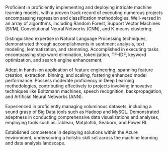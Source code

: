 Proficient in proficiently implementing and deploying intricate machine learning models, with a proven track record of executing numerous projects encompassing regression and classification methodologies. Well-versed in an array of algorithms, including Random Forest, Support Vector Machines (SVM), Convolutional Neural Networks (CNN), and K-means clustering.

Distinguished expertise in Natural Language Processing techniques, demonstrated through accomplishments in sentiment analysis, text modeling, lemmatization, and stemming. Accomplished in executing tasks encompassing stop word elimination, tokenization, TF-IDF, keyword optimization, and search engine enhancement.

Adept in hands-on application of feature engineering, spanning feature creation, extraction, binning, and scaling, fostering enhanced model performance. Possess moderate proficiency in Deep Learning methodologies, contributing effectively to projects involving innovative techniques like Boltzmann machines, speech recognition, backpropagation, and Artificial Neural Networks (ANN).

Experienced in proficiently managing voluminous datasets, including a sound grasp of Big Data tools such as Hadoop and MySQL. Demonstrated adeptness in conducting comprehensive data visualizations and analyses, employing tools such as Tableau, Matplotlib, Seaborn, and Power BI.

Established competence in deploying solutions within the Azure environment, underscoring a holistic skill set across the machine learning and data analysis landscape.

